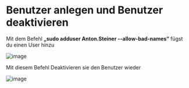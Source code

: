 Benutzer anlegen und Benutzer deaktivieren
===

Mit dem Befehl **„sudo adduser Anton.Steiner --allow-bad-names“** fügst du einen User hinzu

![image](https://github.com/user-attachments/assets/6cbe80a2-722b-40cc-a753-dd3130cc3feb)

Mit diesem Befehl Deaktivieren sie den Benutzer wieder

![image](https://github.com/user-attachments/assets/4fb216f8-5aab-451b-8029-0e139b1c4075)
